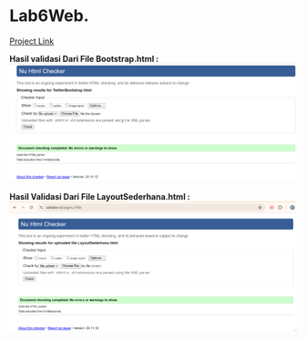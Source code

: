 # Lab6Web.

[Project Link](https://pranaa22.github.io/Lab3Web/)

**Hasil validasi Dari File Bootstrap.html :** <br>
<img src="Screenshot 2024-11-19 084244.png" img> <br>
<br>
**Hasil Validasi Dari File LayoutSederhana.html :** <br>
<img src="Screenshot 2024-11-19 083055.png" img><br>

